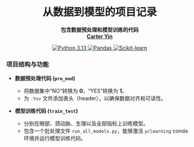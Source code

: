 [//]: # (<br />)
<p align="center"> <h1 align="center">从数据到模型的项目记录</h1>
  <p align="center">
    <b> 包含数据预处理和模型训练的代码 </b>
    <br />
    <a href="https://github.com/your-username"><strong> Carter Yin </strong></a>
  </p>

  <p align="center">
    <a href="https://www.python.org">
      <img src="https://img.shields.io/badge/Python-3.13-blueviolet?style=flat&logo=python" alt="Python 3.13">
    </a>
    <a href="https://pandas.pydata.org/">
      <img src="https://img.shields.io/badge/Pandas-lightgrey?style=flat&logo=pandas" alt="Pandas">
    </a>
    <a href="https://scikit-learn.org/">
      <img src="https://img.shields.io/badge/Scikit--learn-orange?style=flat&logo=scikit-learn" alt="Scikit-learn">
    </a>
<br />

### 项目结构与功能
- **数据预处理代码 (`pre_mod`)**
  - 将数据集中“NO”转换为 **0**，“YES”转换为 **1**。
  - 为 `.tsv` 文件添加表头（header），以确保数据对齐和可读性。

- **模型训练代码 (`train_test`)**
  - 分别在眼部、颈动脉、生理以及全部指标上训练模型。
  - 包含一个批处理文件 `run_all_models.py`，能够激活 `yclearning` conda 环境并运行模型训练代码。

</p>

